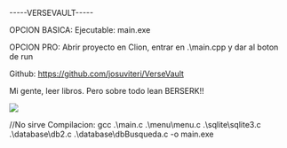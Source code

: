 -----VERSEVAULT-----

OPCION BASICA:
Ejecutable: main.exe

OPCION PRO:
Abrir proyecto en Clion, entrar en .\main.cpp y dar al boton de run

Github: https://github.com/josuviteri/VerseVault


Mi gente, leer libros. Pero sobre todo lean BERSERK!!

![](https://pbs.twimg.com/media/FXmQBRQWAAE3MfQ.jpg)

//No sirve
Compilacion: gcc .\main.c .\menu\menu.c .\sqlite\sqlite3.c .\database\db2.c .\database\dbBusqueda.c -o main.exe
